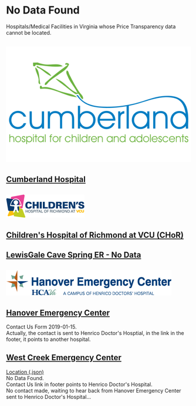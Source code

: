 # No Data Found  

Hospitals/Medical Facilities in Virginia whose Price Transparency data cannot be located.  

## ![Cumberland Hospital](https://raw.githubusercontent.com/jalbertbowden/virginia-hospital-costs-open-data/master/img/cumberland-hospital-for-children-and-adolescents-logotype.png)  
## [Cumberland Hospital](https://www.cumberlandhospital.com/)  

## ![Children's Hospital of Richmond at VCU (CHoR)](https://raw.githubusercontent.com/jalbertbowden/virginia-hospital-costs-open-data/master/img/childrens-hospital-of-richmond-chor-at-vcu-chor.logo.png)  
## [Children's Hospital of Richmond at VCU (CHoR)](https://www.chrichmond.org/)  

## [LewisGale Cave Spring ER - No Data](https://lewisgale.com/service/cave-spring-er)  

## ![Hanover Emergency Center](https://raw.githubusercontent.com/jalbertbowden/virginia-hospital-costs-open-data/master/img/hanover-emergency-center-hcava-a-campus-of-henrico-doctors-hospital-logotype.png)  
## [Hanover Emergency Center](https://hanoverer.com/)  
Contact Us Form 2019-01-15.  
Actually, the contact is sent to Henrico Doctor's Hosptial, in the link in the footer, it points to another hospital.  

## [West Creek Emergency Center](https://westcreeker.com/)  
[Location (.json)](https://core.secure.ehc.com/src/tools/services/locations-controller.dot?serviceId=&host=2d27463f-3bec-4d51-aff9-f6a54b5b2d6e&facilityUrl=&pullFrom=Auto&pullFromHost=Auto&marketId=70d4827f-03a5-4e9a-a35f-18bb9c3c0f5d&starRatings=false&showOnly=&state=&region=&division=&tag=&facilityTags=)  
No Data Found.  
Contact Us link in footer points to Henrico Doctor's Hospital.  
No contact made, waiting to hear back from Hanover Emergency Center sent to Henrico Doctor's Hospital...  
